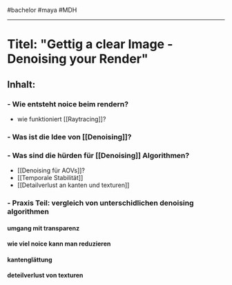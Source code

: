 #bachelor #maya #MDH 

---

# Titel: "Gettig a clear Image - Denoising your Render" 


## Inhalt:
### - Wie entsteht noice beim rendern?
- wie funktioniert [[Raytracing]]?
### - Was ist die Idee von [[Denoising]]?
### - Was sind die hürden für [[Denoising]] Algorithmen?
- [[Denoising für AOVs]]?
- [[Temporale Stabilität]]
- [[Detailverlust an kanten und texturen]]
### - Praxis Teil: vergleich von unterschidlichen denoising algorithmen
#### umgang mit transparenz
#### wie viel noice kann man reduzieren
#### kantenglättung
#### deteilverlust von texturen


